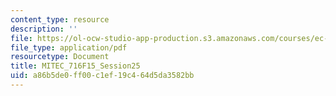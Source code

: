 ```yaml
---
content_type: resource
description: ''
file: https://ol-ocw-studio-app-production.s3.amazonaws.com/courses/ec-716-d-lab-waste-fall-2015/a86b5de0ff00c1ef19c464d5da3582bb_MITEC_716F15_Session25.pdf
file_type: application/pdf
resourcetype: Document
title: MITEC_716F15_Session25
uid: a86b5de0-ff00-c1ef-19c4-64d5da3582bb
---
```

